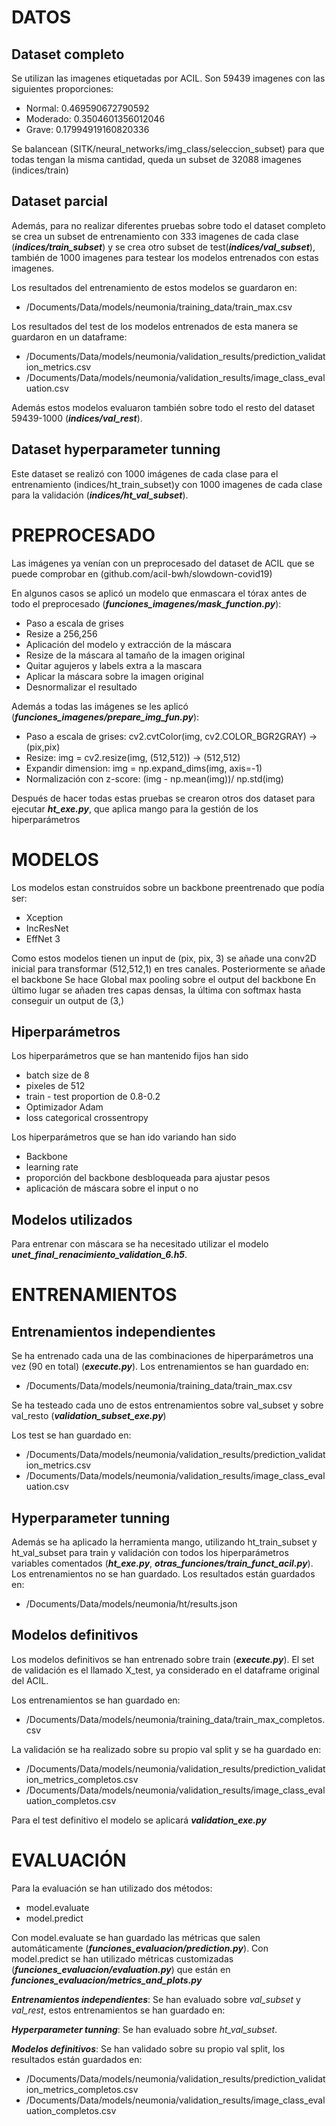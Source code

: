 # DATOS
## Dataset completo
Se utilizan las imagenes etiquetadas por ACIL. Son 59439 imagenes con las siguientes proporciones:

- Normal: 0.469590672790592
- Moderado: 0.3504601356012046
- Grave: 0.17994919160820336

Se balancean (SITK/neural_networks/img_class/seleccion_subset) para que todas tengan la misma cantidad,
queda un subset de 32088 imagenes (indices/train)

## Dataset parcial
Además, para no realizar diferentes pruebas sobre todo el dataset completo se crea un subset de entrenamiento con
333 imagenes de cada clase (***indices/train_subset***) y se crea otro subset de test(***indices/val_subset***), también de 1000 imagenes
para testear los modelos entrenados con estas imagenes.

Los resultados del entrenamiento de estos modelos se guardaron en: 
- /Documents/Data/models/neumonia/training_data/train_max.csv

Los resultados del test de los modelos entrenados de esta manera se guardaron en un dataframe:
- /Documents/Data/models/neumonia/validation_results/prediction_validation_metrics.csv
- /Documents/Data/models/neumonia/validation_results/image_class_evaluation.csv

Además estos modelos evaluaron también sobre todo el resto del dataset 59439-1000 (***indices/val_rest***).

## Dataset hyperparameter tunning

Este dataset se realizó con 1000 imágenes de cada clase para el entrenamiento (indices/ht_train_subset)y
con 1000 imagenes de cada clase para la validación (***indices/ht_val_subset***).


# PREPROCESADO
Las imágenes ya venían con un preprocesado del dataset de ACIL que se puede comprobar en (github.com/acil-bwh/slowdown-covid19)

En algunos casos se aplicó un modelo que enmascara el tórax antes de todo el preprocesado (***funciones_imagenes/mask_function.py***):
- Paso a escala de grises
- Resize a 256,256
- Aplicación del modelo y extracción de la máscara
- Resize de la máscara al tamaño de la imagen original
- Quitar agujeros y labels extra a la mascara
- Aplicar la máscara sobre la imagen original
- Desnormalizar el resultado

Además a todas las imágenes se les aplicó (***funciones_imagenes/prepare_img_fun.py***):
- Paso a escala de grises: cv2.cvtColor(img, cv2.COLOR_BGR2GRAY) -> (pix,pix)
- Resize: img = cv2.resize(img, (512,512)) -> (512,512)
- Expandir dimension: img = np.expand_dims(img, axis=-1)
- Normalización con z-score: (img - np.mean(img))/ np.std(img)

Después de hacer todas estas pruebas se crearon otros dos dataset para ejecutar ***ht_exe.py***, que aplica mango
para la gestión de los hiperparámetros


# MODELOS
Los modelos estan construidos sobre un backbone preentrenado que podía ser:
- Xception
- IncResNet
- EffNet 3

Como estos modelos tienen un input de (pix, pix, 3) se añade una conv2D inicial para transformar (512,512,1) en
tres canales.
Posteriormente se añade el backbone
Se hace Global max pooling sobre el output del backbone
En último lugar se añaden tres capas densas, la última con softmax hasta conseguir un output de (3,)

## Hiperparámetros
Los hiperparámetros que se han mantenido fijos han sido
- batch size de 8
- pixeles de 512
- train - test proportion de 0.8-0.2
- Optimizador Adam
- loss categorical crossentropy

Los hiperparámetros que se han ido variando han sido
- Backbone
- learning rate
- proporción del backbone desbloqueada para ajustar pesos
- aplicación de máscara sobre el input o no

## Modelos utilizados
Para entrenar con máscara se ha necesitado utilizar el modelo ***unet_final_renacimiento_validation_6.h5***.


# ENTRENAMIENTOS
## Entrenamientos independientes

Se ha entrenado cada una de las combinaciones de hiperparámetros una vez (90 en total) (***execute.py***).
Los entrenamientos se han guardado en: 
- /Documents/Data/models/neumonia/training_data/train_max.csv

Se ha testeado cada uno de estos entrenamientos sobre val_subset y sobre val_resto (***validation_subset_exe.py***)

Los test se han guardado en:
- /Documents/Data/models/neumonia/validation_results/prediction_validation_metrics.csv
- /Documents/Data/models/neumonia/validation_results/image_class_evaluation.csv

## Hyperparameter tunning

Además se ha aplicado la herramienta mango, utilizando ht_train_subset y ht_val_subset para train y validación
con todos los hiperparámetros variables comentados (***ht_exe.py***, ***otras_funciones/train_funct_acil.py***).
Los entrenamientos no se han guardado. Los resultados están guardados en:
- /Documents/Data/models/neumonia/ht/results.json

## Modelos definitivos

Los modelos definitivos se han entrenado sobre train (***execute.py***). El set de validación es el llamado X_test, ya considerado
en el dataframe original del ACIL.

Los entrenamientos se han guardado en:
- /Documents/Data/models/neumonia/training_data/train_max_completos.csv

La validación se ha realizado sobre su propio val split y se ha guardado en:
- /Documents/Data/models/neumonia/validation_results/prediction_validation_metrics_completos.csv
- /Documents/Data/models/neumonia/validation_results/image_class_evaluation_completos.csv

Para el test definitivo el modelo se aplicará ***validation_exe.py***


# EVALUACIÓN

Para la evaluación se han utilizado dos métodos:
- model.evaluate
- model.predict

Con model.evaluate se han guardado las métricas que salen automáticamente (***funciones_evaluacion/prediction.py***).
Con model.predict se han utilizado métricas customizadas (***funciones_evaluacion/evaluation.py***) que están en ***funciones_evaluacion/metrics_and_plots.py***

***Entrenamientos independientes***: Se han evaluado sobre *val_subset* y *val_rest*, estos entrenamientos se han guardado en:

***Hyperparameter tunning***: Se han evaluado sobre *ht_val_subset*.

***Modelos definitivos***: Se han validado sobre su propio val split, los resultados están guardados en:
- /Documents/Data/models/neumonia/validation_results/prediction_validation_metrics_completos.csv
- /Documents/Data/models/neumonia/validation_results/image_class_evaluation_completos.csv